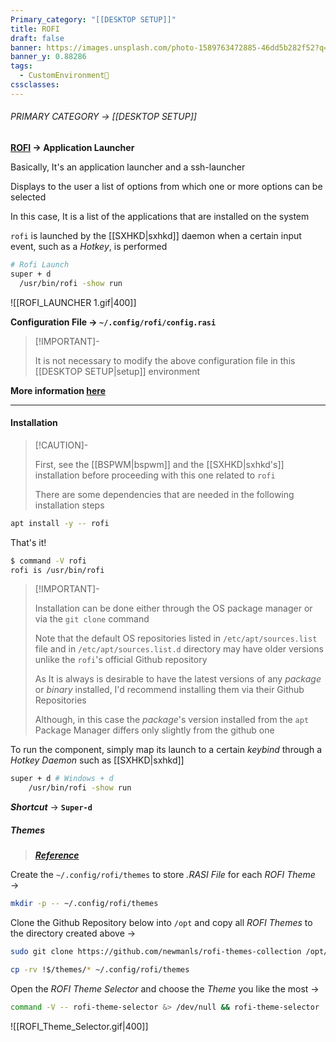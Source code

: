 ```yaml
---
Primary_category: "[[DESKTOP SETUP]]"
title: ROFI
draft: false
banner: https://images.unsplash.com/photo-1589763472885-46dd5b282f52?q=80&w=1748&auto=format&fit=crop&ixlib=rb-4.0.3&ixid=M3wxMjA3fDB8MHxwaG90by1wYWdlfHx8fGVufDB8fHx8fA%3D%3D
banner_y: 0.88286
tags:
  - CustomEnvironment🦜
cssclasses: 
---
```


###### PRIMARY CATEGORY → [[DESKTOP SETUP]]

**[ROFI](https://github.com/davatorium/rofi) → Application Launcher**

Basically, It's an application launcher and a ssh-launcher

Displays to the user a list of options from which one or more options can be selected

In this case, It is a list of the applications that are installed on the system

`rofi` is launched by the [[SXHKD|sxhkd]] daemon when a certain input event, such as a _Hotkey_, is performed

```bash title="~/.config/sxhkd/sxhkdrc"
# Rofi Launch
super + d
  /usr/bin/rofi -show run
```


![[ROFI_LAUNCHER 1.gif|400]]

**Configuration File → `~/.config/rofi/config.rasi`**

> [!IMPORTANT]-
>
> It is not necessary to modify the above configuration file in this [[DESKTOP SETUP|setup]] environment

**More information [here](https://github.com/davatorium/rofi)**

---

#### Installation

> [!CAUTION]-
>
> First, see the [[BSPWM|bspwm]] and the [[SXHKD|sxhkd's]] installation before proceeding with this one related to `rofi`
>
> There are some dependencies that are needed in the following installation steps
>

```bash
apt install -y -- rofi
```

That's it!

```bash
$ command -V rofi
rofi is /usr/bin/rofi
```

> [!IMPORTANT]-
>
> Installation can be done either through the OS package manager or via the `git clone` command
>
> Note that the default OS repositories listed in `/etc/apt/sources.list` file and in `/etc/apt/sources.list.d` directory may have older versions unlike the `rofi`'s official Github repository
>
> As It is always is desirable to have the latest versions of any _package_ or _binary_ installed, I'd recommend installing them via their Github Repositories
>
> Although, in this case the _package_'s version installed from the `apt` Package Manager differs only slightly from the github one

To run the component, simply map its launch to a certain *keybind* through a *Hotkey Daemon* such as [[SXHKD|sxhkd]]

```bash title="~/.config/sxhkd/sxhkdrc"
super + d # Windows + d
	/usr/bin/rofi -show run
```

***Shortcut*** → **`Super-d`**

##### Themes

> ***[Reference](https://github.com/newmanls/rofi-themes-collection)***

Create the `~/.config/rofi/themes` to store  *.RASI File* for each *ROFI Theme* →

```bash
mkdir -p -- ~/.config/rofi/themes
```

Clone the Github Repository below into `/opt` and copy all *ROFI Themes* to the directory created above →

```bash
sudo git clone https://github.com/newmanls/rofi-themes-collection /opt/rofi
```

```bash
cp -rv !$/themes/* ~/.config/rofi/themes
```

Open the *ROFI Theme Selector* and choose the *Theme* you like the most →

```bash
command -V -- rofi-theme-selector &> /dev/null && rofi-theme-selector
```

![[ROFI_Theme_Selector.gif|400]]